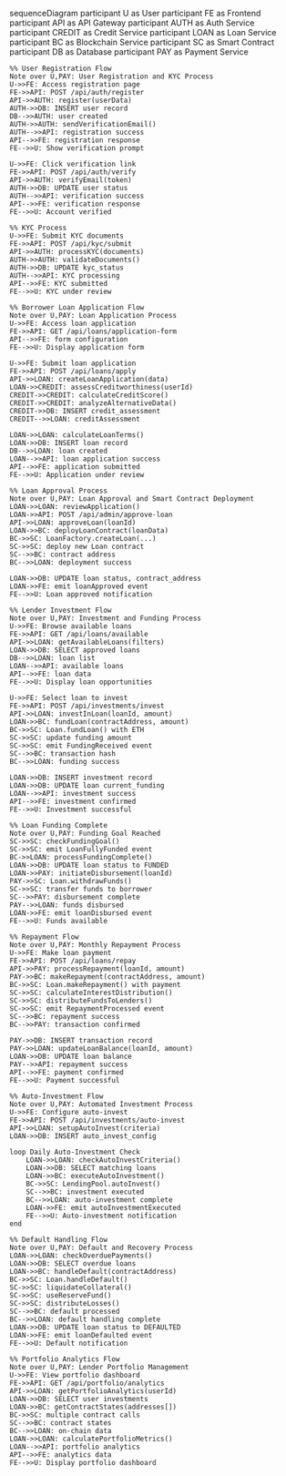 sequenceDiagram
    participant U as User
    participant FE as Frontend
    participant API as API Gateway
    participant AUTH as Auth Service
    participant CREDIT as Credit Service
    participant LOAN as Loan Service
    participant BC as Blockchain Service
    participant SC as Smart Contract
    participant DB as Database
    participant PAY as Payment Service

    %% User Registration Flow
    Note over U,PAY: User Registration and KYC Process
    U->>FE: Access registration page
    FE->>API: POST /api/auth/register
    API->>AUTH: register(userData)
    AUTH->>DB: INSERT user record
    DB-->>AUTH: user created
    AUTH->>AUTH: sendVerificationEmail()
    AUTH-->>API: registration success
    API-->>FE: registration response
    FE-->>U: Show verification prompt
    
    U->>FE: Click verification link
    FE->>API: POST /api/auth/verify
    API->>AUTH: verifyEmail(token)
    AUTH->>DB: UPDATE user status
    AUTH-->>API: verification success
    API-->>FE: verification response
    FE-->>U: Account verified

    %% KYC Process
    U->>FE: Submit KYC documents
    FE->>API: POST /api/kyc/submit
    API->>AUTH: processKYC(documents)
    AUTH->>AUTH: validateDocuments()
    AUTH->>DB: UPDATE kyc_status
    AUTH-->>API: KYC processing
    API-->>FE: KYC submitted
    FE-->>U: KYC under review

    %% Borrower Loan Application Flow
    Note over U,PAY: Loan Application Process
    U->>FE: Access loan application
    FE->>API: GET /api/loans/application-form
    API-->>FE: form configuration
    FE-->>U: Display application form
    
    U->>FE: Submit loan application
    FE->>API: POST /api/loans/apply
    API->>LOAN: createLoanApplication(data)
    LOAN->>CREDIT: assessCreditworthiness(userId)
    CREDIT->>CREDIT: calculateCreditScore()
    CREDIT->>CREDIT: analyzeAlternativeData()
    CREDIT->>DB: INSERT credit_assessment
    CREDIT-->>LOAN: creditAssessment
    
    LOAN->>LOAN: calculateLoanTerms()
    LOAN->>DB: INSERT loan record
    DB-->>LOAN: loan created
    LOAN-->>API: loan application success
    API-->>FE: application submitted
    FE-->>U: Application under review

    %% Loan Approval Process
    Note over U,PAY: Loan Approval and Smart Contract Deployment
    LOAN->>LOAN: reviewApplication()
    LOAN->>API: POST /api/admin/approve-loan
    API->>LOAN: approveLoan(loanId)
    LOAN->>BC: deployLoanContract(loanData)
    BC->>SC: LoanFactory.createLoan(...)
    SC->>SC: deploy new Loan contract
    SC-->>BC: contract address
    BC-->>LOAN: deployment success
    
    LOAN->>DB: UPDATE loan status, contract_address
    LOAN->>FE: emit loanApproved event
    FE-->>U: Loan approved notification

    %% Lender Investment Flow
    Note over U,PAY: Investment and Funding Process
    U->>FE: Browse available loans
    FE->>API: GET /api/loans/available
    API->>LOAN: getAvailableLoans(filters)
    LOAN->>DB: SELECT approved loans
    DB-->>LOAN: loan list
    LOAN-->>API: available loans
    API-->>FE: loan data
    FE-->>U: Display loan opportunities
    
    U->>FE: Select loan to invest
    FE->>API: POST /api/investments/invest
    API->>LOAN: investInLoan(loanId, amount)
    LOAN->>BC: fundLoan(contractAddress, amount)
    BC->>SC: Loan.fundLoan() with ETH
    SC->>SC: update funding amount
    SC->>SC: emit FundingReceived event
    SC-->>BC: transaction hash
    BC-->>LOAN: funding success
    
    LOAN->>DB: INSERT investment record
    LOAN->>DB: UPDATE loan current_funding
    LOAN-->>API: investment success
    API-->>FE: investment confirmed
    FE-->>U: Investment successful

    %% Loan Funding Complete
    Note over U,PAY: Funding Goal Reached
    SC->>SC: checkFundingGoal()
    SC->>SC: emit LoanFullyFunded event
    BC->>LOAN: processFundingComplete()
    LOAN->>DB: UPDATE loan status to FUNDED
    LOAN->>PAY: initiateDisbursement(loanId)
    PAY->>SC: Loan.withdrawFunds()
    SC->>SC: transfer funds to borrower
    SC-->>PAY: disbursement complete
    PAY-->>LOAN: funds disbursed
    LOAN->>FE: emit loanDisbursed event
    FE-->>U: Funds available

    %% Repayment Flow
    Note over U,PAY: Monthly Repayment Process
    U->>FE: Make loan payment
    FE->>API: POST /api/loans/repay
    API->>PAY: processRepayment(loanId, amount)
    PAY->>BC: makeRepayment(contractAddress, amount)
    BC->>SC: Loan.makeRepayment() with payment
    SC->>SC: calculateInterestDistribution()
    SC->>SC: distributeFundsToLenders()
    SC->>SC: emit RepaymentProcessed event
    SC-->>BC: repayment success
    BC-->>PAY: transaction confirmed
    
    PAY->>DB: INSERT transaction record
    PAY->>LOAN: updateLoanBalance(loanId, amount)
    LOAN->>DB: UPDATE loan balance
    PAY-->>API: repayment success
    API-->>FE: payment confirmed
    FE-->>U: Payment successful

    %% Auto-Investment Flow
    Note over U,PAY: Automated Investment Process
    U->>FE: Configure auto-invest
    FE->>API: POST /api/investments/auto-invest
    API->>LOAN: setupAutoInvest(criteria)
    LOAN->>DB: INSERT auto_invest_config
    
    loop Daily Auto-Investment Check
        LOAN->>LOAN: checkAutoInvestCriteria()
        LOAN->>DB: SELECT matching loans
        LOAN->>BC: executeAutoInvestment()
        BC->>SC: LendingPool.autoInvest()
        SC-->>BC: investment executed
        BC-->>LOAN: auto-investment complete
        LOAN->>FE: emit autoInvestmentExecuted
        FE-->>U: Auto-investment notification
    end

    %% Default Handling Flow
    Note over U,PAY: Default and Recovery Process
    LOAN->>LOAN: checkOverduePayments()
    LOAN->>DB: SELECT overdue loans
    LOAN->>BC: handleDefault(contractAddress)
    BC->>SC: Loan.handleDefault()
    SC->>SC: liquidateCollateral()
    SC->>SC: useReserveFund()
    SC->>SC: distributeLosses()
    SC-->>BC: default processed
    BC-->>LOAN: default handling complete
    LOAN->>DB: UPDATE loan status to DEFAULTED
    LOAN->>FE: emit loanDefaulted event
    FE-->>U: Default notification

    %% Portfolio Analytics Flow
    Note over U,PAY: Lender Portfolio Management
    U->>FE: View portfolio dashboard
    FE->>API: GET /api/portfolio/analytics
    API->>LOAN: getPortfolioAnalytics(userId)
    LOAN->>DB: SELECT user investments
    LOAN->>BC: getContractStates(addresses[])
    BC->>SC: multiple contract calls
    SC-->>BC: contract states
    BC-->>LOAN: on-chain data
    LOAN->>LOAN: calculatePortfolioMetrics()
    LOAN-->>API: portfolio analytics
    API-->>FE: analytics data
    FE-->>U: Display portfolio dashboard
